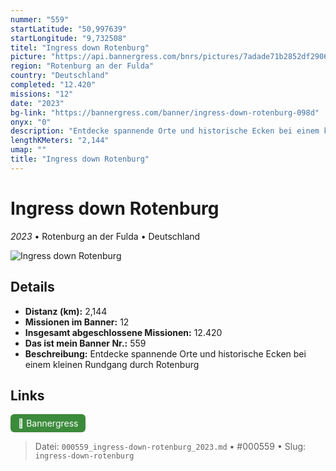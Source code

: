 ```yaml
---
nummer: "559"
startLatitude: "50,997639"
startLongitude: "9,732508"
titel: "Ingress down Rotenburg"
picture: "https://api.bannergress.com/bnrs/pictures/7adade71b2852df2906470cb571a69c9"
region: "Rotenburg an der Fulda"
country: "Deutschland"
completed: "12.420"
missions: "12"
date: "2023"
bg-link: "https://bannergress.com/banner/ingress-down-rotenburg-098d"
onyx: "0"
description: "Entdecke spannende Orte und historische Ecken bei einem kleinen Rundgang durch Rotenburg"
lengthKMeters: "2,144"
umap: ""
title: "Ingress down Rotenburg"
---
```

# Ingress down Rotenburg

*2023* • Rotenburg an der Fulda • Deutschland

![Ingress down Rotenburg](https://api.bannergress.com/bnrs/pictures/7adade71b2852df2906470cb571a69c9)

## Details
- **Distanz (km):** 2,144
- **Missionen im Banner:** 12
- **Insgesamt abgeschlossene Missionen:** 12.420
- **Das ist mein Banner Nr.:** 559
- **Beschreibung:** Entdecke spannende Orte und historische Ecken bei einem kleinen Rundgang durch Rotenburg


## Links
<div style="margin-top: 0.5em;">
<a href="https://bannergress.com/banner/ingress-down-rotenburg-098d" target="_blank" style="display:inline-block;margin-right:8px;padding:6px 12px;background-color:#3c8b3c;color:white;text-decoration:none;border-radius:6px;">🔗 Bannergress</a>

</div>


> Datei: `000559_ingress-down-rotenburg_2023.md` • #000559 • Slug: `ingress-down-rotenburg`
